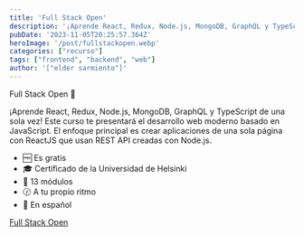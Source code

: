 ```yaml
---
title: 'Full Stack Open'
description: '¡Aprende React, Redux, Node.js, MongoDB, GraphQL y TypeScript de una sola vez!'
pubDate: '2023-11-05T20:25:57.364Z'
heroImage: '/post/fullstackopen.webp'
categories: ["recurso"]
tags: ["frontend", "backend", "web"]
author: '["elder sarmiento"]'
---
```


Full Stack Open 📖

¡Aprende React, Redux, Node.js, MongoDB, GraphQL y TypeScript de una sola vez! 
Este curso te presentará el desarrollo web moderno basado en JavaScript. El enfoque principal es crear aplicaciones de una sola página con ReactJS que usan REST API creadas con Node.js.

- 🆓 Es gratis
- 🎓 Certificado de la Universidad de Helsinki
- 🔢 13 módulos
- 🕜 A tu propio ritmo
- 👀 En español

<a href="https://fullstackopen.com/es/" target="_blank">Full Stack Open</a> 